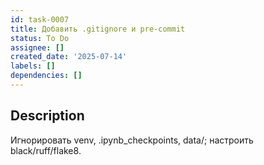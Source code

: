 ```yaml
---
id: task-0007
title: Добавить .gitignore и pre-commit
status: To Do
assignee: []
created_date: '2025-07-14'
labels: []
dependencies: []
---
```


## Description

Игнорировать venv, .ipynb_checkpoints, data/; настроить black/ruff/flake8.
